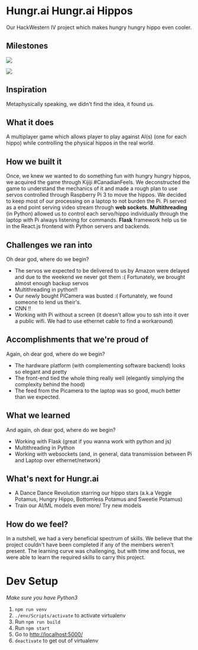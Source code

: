 # Hungr.ai Hungr.ai Hippos

Our HackWestern IV project which makes hungry hungry hippo even cooler. 

## Milestones

![](https://lh3.googleusercontent.com/3aMNhTYf4PS7WqzfnF7ixc37c_hb3r4TDMSZnRqgkkCNj00AA2hKiXUqApAv69C9i-EuR_52UAPToIpQL9bsYZ3tguoEmxKOdraIXiF9DlQdlILbEJ4cS0uSlXioLNpztL2Uau0jUwukjCiu0v81DM7GftLWO3qoh7flAKmGXkJuPMPR_objm9oEYEtHmrUcNcQpKCqbH6PrxDdlKqCfRmu49J2j7NmZ2eOq1dCGjZW9YsVd231aUoHwcgjELQe-wTwNPcUPyiUXfdiW76nbzaxdA2wqTmSSemUKevO8a1F87n8rfFM2pvMZj9KXiDhAasWNYdFk_LXhEYCynV6yqZ5eX2erRTH7MI3j0kdNnjoz2VGv-_qNlz4bLioJyLsDLPLtB5o7QviekSKecPmia1yH3c852j_5sOTs-GpKGljcwyWuIBmqYr5iqwNyFV1bNZMU4JcTVkR_NSBTSloYJsm5KLfA1sE9mtpgcx23vMkp4_ymWfOvhU9RKOYoHM1Wtwxo17sqD79ysdmUHDPcOuOEAW9Gy0jVahzpeLd0s6fza6SNJ22v6DanYS9q1n4zrf9g0ZtdZ2bYHmr87mTfccgid_VKyzz0adsMWgKoX2aHKh3MOjRp6Dg9gv02Ua_ts2sL-aI-c54AUBzhm12tE9R2yX2QnXT2UQIDoLrqiheKQ2jisqOYWfPrALp8=w892-h668-no)

![](https://lh3.googleusercontent.com/loOI5W2EKDSdmqNiBMP-3ZAaLGAArS_c9VySHEdPT2ajWtkKVfbIaW93VTh4aSu9htMTUcBmMbB_m4E4uoRd6qx2YgsTO-5mHLfyPeh34ayauUK2UDE4X0tvrrWLSCulDbFG6H83HcXEgt2THMtwP5ePX63ROLFonCfEGKjVwokDoHYT-0kXSkcR0ZPPW6G1X0UzATSAUpkG05bKApx8-u-abHWgBPux5fnf8tfyglyY9RZjOq9_dnodhcd1DmrvR9QNNpTswePfEnTl_Oe7COjj16EP0ALUhaKl1lDCF5FN0CzzF-R2DIR0P4b2rzGy2oO3b6Mx2aR39iiokU9A6exurnwePGnmwj-uu3BnQQEpVrCPGV4tNfxF5394BXukpFzPVYlgGXr4nrU0eLlCYoz_qheKp0FhDV9inns80MmRxpto2M_FU3Nt7m_aL3WdLftYzxLwrA5hojBUqmxFvu05lQV7zsTojjqM9Nu77MoQzOr1ZuXkghqQFmaL8wjFblTSAXdxff38pqNcr01L9D64SMMmUyzVI3sdygQKjGM3bI_YJ-F2LTZ8cSqtsjtU4y_c7-MKw42PSkH_kBTSyO4NP1lq_BPVVh0XGMqInbIj_r1g3WZNokXCswRrpfob1mbbADPkHkSSJMo_yiE6RmWB3f67u88zHg5adleJULEXl1EXl7tDNLGpOUBt=w892-h668-no?authuser=0)

## Inspiration
Metaphysically speaking, we didn't find the idea, it found us. 

## What it does
A multiplayer game which allows player to play against AI(s) (one for each hippo) while controlling the physical hippos in the real world. 

## How we built it
Once, we knew we wanted to do something fun with hungry hungry hippos, we acquired the game through Kijiji #CanadianFeels. We deconstructed the game to understand the mechanics of it and made a rough plan to use servos controlled through Raspberry Pi 3 to move the hippos. We decided to keep most of our processing on a laptop to not burden the Pi. Pi served as a end point serving video stream through **web sockets**. **Multithreading** (in Python) allowed us to control each servo/hippo individually through the laptop with Pi always listening for commands. **Flask** framework help us tie in the React.js frontend with Python servers and backends. 

## Challenges we ran into
Oh dear god, where do we begin?
* The servos we expected to be delivered to us by Amazon were delayed and due to the weekend we never got them :( Fortunately, we brought almost enough backup servos
* Multithreading in python!!
* Our newly bought PiCamera was busted :( Fortunately, we found someone to lend us their's.
* CNN !!
* Working with Pi without a screen (it doesn't allow you to ssh into it over a public wifi. We had to use ethernet cable to find a workaround)

## Accomplishments that we're proud of
Again, oh dear god, where do we begin?
* The hardware platform (with complementing software backend) looks so elegant and pretty 
* The front-end tied the whole thing really well (elegantly simplying the complexity behind the hood)
* The feed from the Picamera to the laptop was so good, much better than we expected.

## What we learned
And again, oh dear god, where do we begin?
* Working with Flask (great if you wanna work with python and js)
* Multithreading in Python
* Working with websockets (and, in general, data transmission between Pi and Laptop over ethernet/network)

## What's next for Hungr.ai
* A Dance Dance Revolution starring our hippo stars (a.k.a Veggie Potamus, Hungry Hippo, Bottomless Potamus and Sweetie Potamus)
* Train our AI/ML models even more/ Try new models

## How do we feel?
In a nutshell, we had a very beneficial spectrum of skills. We believe that the project couldn't have been completed if any of the members weren't present. The learning curve was challenging, but with time and focus, we were able to learn the required skills to carry this project.

# Dev Setup
*Make sure you have Python3*
1. `npm run venv`
2. `./env/Scripts/activate` to activate virtualenv
3. Run `npm run build`
4. Run `npm start`
5. Go to <a href="http://localhost:5000/" target="_blank">http://localhost:5000/</a>
6. `deactivate` to get out of virtualenv
